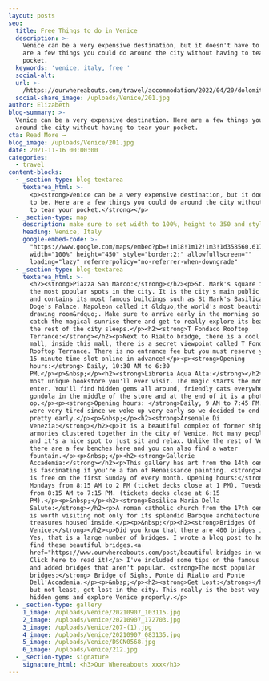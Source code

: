 ```yaml
---
layout: posts
seo:
  title: Free Things to do in Venice
  description: >-
    Venice can be a very expensive destination, but it doesn't have to be. Here
    are a few things you could do around the city without having to tear your
    pocket.
  keywords: 'venice, italy, free '
  social-alt:
  url: >-
    /https://ourwhereabouts.com/travel/accommodation/2022/04/20/dolomites-travel-guide.html
  social-share_image: /uploads/Venice/201.jpg
author: Elizabeth
blog-summary: >-
  Venice can be a very expensive destination. Here are a few things you could do
  around the city without having to tear your pocket.
cta: Read More →
blog_image: /uploads/Venice/201.jpg
date: 2021-11-16 00:00:00
categories:
  - travel
content-blocks:
  - _section-type: blog-textarea
    textarea_html: >-
      <p><strong>Venice can be a very expensive destination, but it doesn't have
      to be. Here are a few things you could do around the city without having
      to tear your pocket.</strong></p>
  - _section-type: map
    description: make sure to set width to 100%, height to 350 and style to border 2
    heading: Venice, Italy
    google-embed-code: >-
      "https://www.google.com/maps/embed?pb=!1m18!1m12!1m3!1d358560.6175713807!2d12.107145485119906!3d45.404200740253074!2m3!1f0!2f0!3f0!3m2!1i1024!2i768!4f13.1!3m3!1m2!1s0x477eb1daf1d63d89%3A0x7ba3c6f0bd92102f!2sVenice%2C%20Metropolitan%20City%20of%20Venice%2C%20Italy!5e0!3m2!1sen!2sil!4v1653732988250!5m2!1sen!2sil"
      width="100%" height="450" style="border:2;" allowfullscreen=""
      loading="lazy" referrerpolicy="no-referrer-when-downgrade"
  - _section-type: blog-textarea
    textarea_html: >-
      <h2><strong>Piazza San Marco:</strong></h2><p>St. Mark's square is one of
      the most popular spots in the city. It is the city's main public square
      and contains its most famous buildings such as St Mark's Basilica and the
      Doge's Palace. Napoleon called it &ldquo;the world's most beautiful
      drawing room&rdquo;. Make sure to arrive early in the morning so you could
      catch the magical sunrise there and get to really explore its beauty while
      the rest of the city sleeps.</p><h2><strong>T Fondaco Rooftop
      Terrance:</strong></h2><p>Next to Rialto bridge, there is a cool shopping
      mall, inside this mall, there is a secret viewpoint called T Fondaco
      Rooftop Terrance. There is no entrance fee but you must reserve your
      15-minute time slot online in advance!</p><p><strong>Opening
      hours:</strong> Daily, 10:30 AM to 6:30
      PM.</p><p>&nbsp;</p><h2><strong>Libreria Aqua Alta:</strong></h2><p>The
      most unique bookstore you'll ever visit. The magic starts the moment you
      enter. You'll find hidden gems all around, friendly cats everywhere, a
      gondola in the middle of the store and at the end of it is a photo
      op.</p><p><strong>Opening hours: </strong>Daily, 9 AM to 7:45 PM.</p><p>We
      were very tired since we woke up very early so we decided to end the day
      pretty early.</p><p>&nbsp;</p><h2><strong>Arsenale Di
      Venezia:</strong></h2><p>It is a beautiful complex of former shipyards and
      armories clustered together in the city of Venice. Not many people go here
      and it's a nice spot to just sit and relax. Unlike the rest of Venice,
      there are a few benches here and you can also find a water
      fountain.</p><p>&nbsp;</p><h2><strong>Gallerie
      Accademia:</strong></h2><p>This gallery has art from the 14th century and
      is fascinating if you're a fan of Renaissance painting. <strong>Admission
      is free on the first Sunday of every month. Opening hours:</strong>
      Mondays from 8:15 AM to 2 PM (ticket decks close at 1 PM), Tuesdays-Sunday
      from 8:15 AM to 7:15 PM. (tickets decks close at 6:15
      PM).</p><p>&nbsp;</p><h2><strong>Basilica Maria Della
      Salute:</strong></h2><p>A roman catholic church from the 17th century. It
      is worth visiting not only for its splendid Baroque architecture and
      treasures housed inside.</p><p>&nbsp;</p><h2><strong>Bridges Of
      Venice:</strong></h2><p>Did you know that there are 400 bridges in Venice?
      Yes, that is a large number of bridges. I wrote a blog post to help you
      find these beautiful bridges.<a
      href="https://www.ourwhereabouts.com/post/beautiful-bridges-in-venice">
      Click here to read it!</a> I've included some tips on the famous bridges
      and added bridges that aren't popular. <strong>The most popular
      bridges:</strong> Bridge of Sighs, Ponte di Rialto and Ponte
      Dell'Accademia.</p><p>&nbsp;</p><h2><strong>Get Lost:</strong></h2><p>Last
      but not least, get lost in the city. This really is the best way to find
      hidden gems and explore Venice properly.</p>
  - _section-type: gallery
    1_image: /uploads/Venice/20210907_103115.jpg
    2_image: /uploads/Venice/20210907_172703.jpg
    3_image: /uploads/Venice/207-(1).jpg
    4_image: /uploads/Venice/20210907_083135.jpg
    5_image: /uploads/Venice/DSCN0568.jpg
    6_image: /uploads/Venice/212.jpg
  - _section-type: signature
    signature_html: <h3>Our Whereabouts xxx</h3>
---
```

